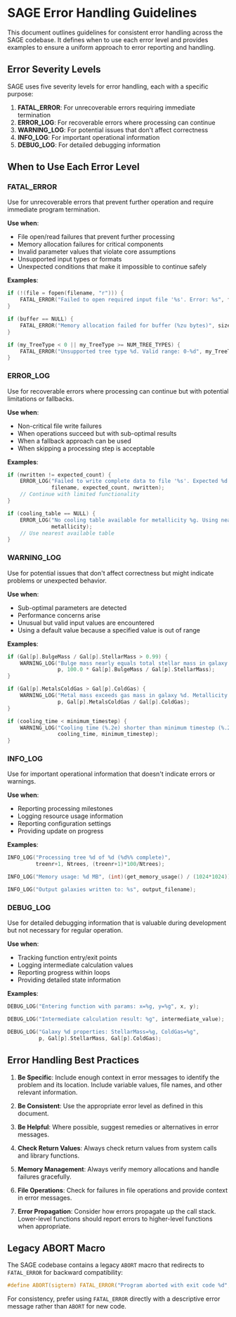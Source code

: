 # SAGE Error Handling Guidelines

This document outlines guidelines for consistent error handling across the SAGE codebase. It defines when to use each error level and provides examples to ensure a uniform approach to error reporting and handling.

## Error Severity Levels

SAGE uses five severity levels for error handling, each with a specific purpose:

1. **FATAL_ERROR**: For unrecoverable errors requiring immediate termination
2. **ERROR_LOG**: For recoverable errors where processing can continue
3. **WARNING_LOG**: For potential issues that don't affect correctness
4. **INFO_LOG**: For important operational information
5. **DEBUG_LOG**: For detailed debugging information

## When to Use Each Error Level

### FATAL_ERROR

Use for unrecoverable errors that prevent further operation and require immediate program termination.

**Use when**:
- File open/read failures that prevent further processing
- Memory allocation failures for critical components
- Invalid parameter values that violate core assumptions
- Unsupported input types or formats
- Unexpected conditions that make it impossible to continue safely

**Examples**:
```c
if (!(file = fopen(filename, "r"))) {
    FATAL_ERROR("Failed to open required input file '%s'. Error: %s", filename, strerror(errno));
}

if (buffer == NULL) {
    FATAL_ERROR("Memory allocation failed for buffer (%zu bytes)", size);
}

if (my_TreeType < 0 || my_TreeType >= NUM_TREE_TYPES) {
    FATAL_ERROR("Unsupported tree type %d. Valid range: 0-%d", my_TreeType, NUM_TREE_TYPES-1);
}
```

### ERROR_LOG

Use for recoverable errors where processing can continue but with potential limitations or fallbacks.

**Use when**:
- Non-critical file write failures
- When operations succeed but with sub-optimal results
- When a fallback approach can be used
- When skipping a processing step is acceptable

**Examples**:
```c
if (nwritten != expected_count) {
    ERROR_LOG("Failed to write complete data to file '%s'. Expected %d elements, wrote %d elements",
              filename, expected_count, nwritten);
    // Continue with limited functionality
}

if (cooling_table == NULL) {
    ERROR_LOG("No cooling table available for metallicity %g. Using nearest available table",
              metallicity);
    // Use nearest available table
}
```

### WARNING_LOG

Use for potential issues that don't affect correctness but might indicate problems or unexpected behavior.

**Use when**:
- Sub-optimal parameters are detected
- Performance concerns arise
- Unusual but valid input values are encountered
- Using a default value because a specified value is out of range

**Examples**:
```c
if (Gal[p].BulgeMass / Gal[p].StellarMass > 0.99) {
    WARNING_LOG("Bulge mass nearly equals total stellar mass in galaxy %d (%.2f%%)",
                p, 100.0 * Gal[p].BulgeMass / Gal[p].StellarMass);
}

if (Gal[p].MetalsColdGas > Gal[p].ColdGas) {
    WARNING_LOG("Metal mass exceeds gas mass in galaxy %d. Metallicity: %.2f",
                p, Gal[p].MetalsColdGas / Gal[p].ColdGas);
}

if (cooling_time < minimum_timestep) {
    WARNING_LOG("Cooling time (%.2e) shorter than minimum timestep (%.2e)",
                cooling_time, minimum_timestep);
}
```

### INFO_LOG

Use for important operational information that doesn't indicate errors or warnings.

**Use when**:
- Reporting processing milestones
- Logging resource usage information
- Reporting configuration settings
- Providing update on progress

**Examples**:
```c
INFO_LOG("Processing tree %d of %d (%d%% complete)",
         treenr+1, Ntrees, (treenr+1)*100/Ntrees);

INFO_LOG("Memory usage: %d MB", (int)(get_memory_usage() / (1024*1024)));

INFO_LOG("Output galaxies written to: %s", output_filename);
```

### DEBUG_LOG

Use for detailed debugging information that is valuable during development but not necessary for regular operation.

**Use when**:
- Tracking function entry/exit points
- Logging intermediate calculation values
- Reporting progress within loops
- Providing detailed state information

**Examples**:
```c
DEBUG_LOG("Entering function with params: x=%g, y=%g", x, y);

DEBUG_LOG("Intermediate calculation result: %g", intermediate_value);

DEBUG_LOG("Galaxy %d properties: StellarMass=%g, ColdGas=%g",
          p, Gal[p].StellarMass, Gal[p].ColdGas);
```

## Error Handling Best Practices

1. **Be Specific**: Include enough context in error messages to identify the problem and its location. Include variable values, file names, and other relevant information.

2. **Be Consistent**: Use the appropriate error level as defined in this document.

3. **Be Helpful**: Where possible, suggest remedies or alternatives in error messages.

4. **Check Return Values**: Always check return values from system calls and library functions.

5. **Memory Management**: Always verify memory allocations and handle failures gracefully.

6. **File Operations**: Check for failures in file operations and provide context in error messages.

7. **Error Propagation**: Consider how errors propagate up the call stack. Lower-level functions should report errors to higher-level functions when appropriate.

## Legacy ABORT Macro

The SAGE codebase contains a legacy `ABORT` macro that redirects to `FATAL_ERROR` for backward compatibility:

```c
#define ABORT(sigterm) FATAL_ERROR("Program aborted with exit code %d", sigterm)
```

For consistency, prefer using `FATAL_ERROR` directly with a descriptive error message rather than `ABORT` for new code.
